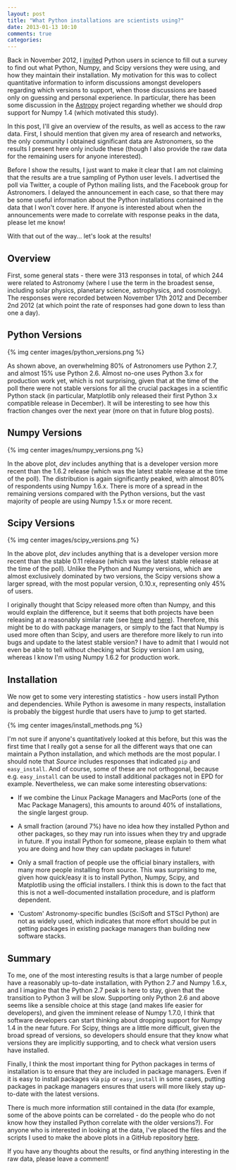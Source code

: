 ```yaml
---
layout: post
title: "What Python installations are scientists using?"
date: 2013-01-13 10:10
comments: true
categories: 
---
```


Back in November 2012, I
[invited](https://twitter.com/astrofrog/status/269743084215103488) Python
users in science to fill out a survey to find out what Python, Numpy, and
Scipy versions they were using, and how they maintain their installation. My
motivation for this was to collect quantitative information to inform
discussions amongst developers regarding which versions to support, when those
discussions are based only on guessing and personal experience. In particular,
there has been some discussion in the [Astropy](http://www.astropy.org)
project regarding whether we should drop support for Numpy 1.4 (which
motivated this study).

In this post, I'll give an overview of the results, as well as access to the
raw data. First, I should mention that given my area of research and networks,
the only community I obtained significant data are Astronomers, so the results
I present here only include these (though I also provide the raw data for the
remaining users for anyone interested).

Before I show the results, I just want to make it clear that I am not claiming
that the results are a true sampling of Python user levels. I advertised the
poll via Twitter, a couple of Python mailing lists, and the Facebook group for
Astronomers. I delayed the announcement in each case, so that there may be
some useful information about the Python installations contained in the data
that I won't cover here. If anyone is interested about when the announcements
were made to correlate with response peaks in the data, please let me know!

With that out of the way... let's look at the results!

Overview
--------

First, some general stats - there were 313 responses in total, of which 244
were related to Astronomy (where I use the term in the broadest sense,
including solar physics, planetary science, astrophysics, and cosmology). The
responses were recorded between November 17th 2012 and December 2nd 2012 (at
which point the rate of responses had gone down to less than one a day).

Python Versions
---------------

{% img center images/python_versions.png %}

As shown above, an overwhelming 80% of Astronomers use Python 2.7, and almost
15% use Python 2.6. Almost no-one uses Python 3.x for production work yet,
which is not surprising, given that at the time of the poll there were not
stable versions for all the crucial packages in a scientific Python stack (in
particular, Matplotlib only released their first Python 3.x compatible release
in December). It will be interesting to see how this fraction changes over the
next year (more on that in future blog posts).

Numpy Versions
--------------

{% img center images/numpy_versions.png %}

In the above plot, *dev* includes anything that is a developer version more
recent than the 1.6.2 release (which was the latest stable release at the time
of the poll). The distribution is again significantly peaked, with almost 80%
of respondents using Numpy 1.6.x. There is more of a spread in the remaining
versions compared with the Python versions, but the vast majority of people
are using Numpy 1.5.x or more recent.

Scipy Versions
--------------

{% img center images/scipy_versions.png %}

In the above plot, *dev* includes anything that is a developer version more
recent than the stable 0.11 release (which was the latest stable release at
the time of the poll). Unlike the Python and Numpy versions, which are almost
exclusively dominated by two versions, the Scipy versions show a larger
spread, with the most popular version, 0.10.x, representing only 45% of users.

I originally thought that Scipy released more often than Numpy, and this would
explain the difference, but it seems that both projects have been releasing at
a reasonably similar rate (see
[here](http://sourceforge.net/projects/numpy/files/NumPy/) and
[here](http://sourceforge.net/projects/scipy/files/scipy/)). Therefore, this
might be to do with package managers, or simply to the fact that Numpy is used
more often than Scipy, and users are therefore more likely to run into bugs
and update to the latest stable version? I have to admit that I would not even
be able to tell without checking what Scipy version I am using, whereas I know
I'm using Numpy 1.6.2 for production work.

Installation
------------

We now get to some very interesting statistics - how users install Python and
dependencies. While Python is awesome in many respects, installation is
probably the biggest hurdle that users have to jump to get started.

{% img center images/install_methods.png %}

I'm not sure if anyone's quantitatively looked at this before, but this was
the first time that I really got a sense for all the different ways that one
can maintain a Python installation, and which methods are the most popular. I
should note that *Source* includes responses that indicated ``pip`` and
``easy_install``. And of course, some of these are not orthogonal, because
e.g. ``easy_install`` can be used to install additional packages not in EPD
for example. Nevertheless, we can make some interesting observations:

* If we combine the Linux Package Managers and MacPorts (one of the Mac
  Package Managers), this amounts to around 40% of installations, the single
  largest group.

* A small fraction (around 7%) have no idea how they installed Python and
  other packages, so they may run into issues when they try and upgrade in
  future. If you install Python for someone, please explain to them what you
  are doing and how they can update packages in future!

* Only a small fraction of people use the official binary installers, with
  many more people installing from source. This was surprising to me, given
  how quick/easy it is to install Python, Numpy, Scipy, and Matplotlib using
  the official installers. I think this is down to the fact that this is not a
  well-documented installation procedure, and is platform dependent.

* 'Custom' Astronomy-specific bundles (SciSoft and STScI Python) are not as
  widely used, which indicates that more effort should be put in getting
  packages in existing package managers than building new software stacks.

Summary
-------

To me, one of the most interesting results is that a large number of people
have a reasonably up-to-date installation, with Python 2.7 and Numpy 1.6.x,
and I imagine that the Python 2.7 peak is here to stay, given that the
transition to Python 3 will be slow. Supporting only Python 2.6 and above
seems like a sensible choice at this stage (and makes life easier for
developers), and given the imminent release of Numpy 1.7.0, I think that
software developers can start thinking about dropping support for Numpy 1.4 in
the near future. For Scipy, things are a little more difficult, given the
broad spread of versions, so developers should ensure that they know what
versions they are implicitly supporting, and to check what version users have
installed.

Finally, I think the most important thing for Python packages in terms of
installation is to ensure that they are included in package managers. Even if
it is easy to install packages via ``pip`` or ``easy_install`` in some cases,
putting packages in package managers ensures that users will more likely stay
up-to-date with the latest versions.

There is much more information still contained in the data (for example, some
of the above points can be correlated - do the people who do not know how they
installed Python correlate with the older versions?). For anyone who is
interested in looking at the data, I've placed the files and the scripts I
used to make the above plots in a GitHub repository
[here](https://github.com/astrofrog/python-versions-survey).

If you have any thoughts about the results, or find anything interesting in
the raw data, please leave a comment!

